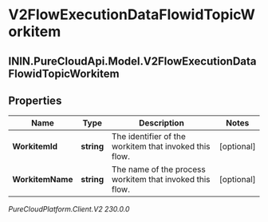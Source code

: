 # V2FlowExecutionDataFlowidTopicWorkitem

## ININ.PureCloudApi.Model.V2FlowExecutionDataFlowidTopicWorkitem

## Properties

|Name | Type | Description | Notes|
|------------ | ------------- | ------------- | -------------|
| **WorkitemId** | **string** | The identifier of the workitem that invoked this flow. | [optional] |
| **WorkitemName** | **string** | The name of the process workitem that invoked this flow. | [optional] |



_PureCloudPlatform.Client.V2 230.0.0_
